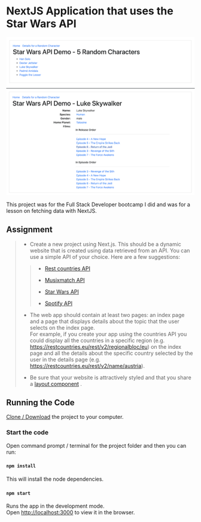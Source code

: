# NextJS Application that uses the Star Wars API 

![](static/StarWarsAPI.1.png)
![](static/StarWarsAPI.2.png)

This project was for the Full Stack Developer bootcamp I did and was for a lesson on fetching data with NextJS.

## Assignment
> * Create a new project using Next.js. This should be a dynamic website that is created using data retrieved from an API. You can use a simple API of your choice. Here are a few suggestions:
> > * [Rest countries API](https://restcountries.eu/#api-endpoints)
> > 
> > * [Musixmatch API](https://developer.musixmatch.com/documentation/api-methods)
> > 
> > * [Star Wars API](https://swapi.co)
> > 
> > * [Spotify API](https://developer.spotify.com/)
> 
> * The web app should contain at least two pages: an index page and a page that displays details about the topic that the user selects on the index page.<br>
> For example, if you create your app using the countries API you could display all the countries in a specific region (e.g. https://restcountries.eu/rest/v2/regionalbloc/eu) on the index page and all the details about the specific country selected by the user in the details page (e.g. https://restcountries.eu/rest/v2/name/austria).
> 
> * Be sure that your website is attractively styled and that you share a [layout component](https://nextjs.org/learn/basics/using-shared-components/the-layout-component) .

## Running the Code

[Clone / Download](https://github.com/dh4u/bootcamp-star-wars) the project to your computer.

### Start the code
Open command prompt / terminal for the project folder and then you can run:

#### `npm install`

This will install the node dependencies.

#### `npm start`

Runs the app in the development mode.<br>
Open [http://localhost:3000](http://localhost:3000) to view it in the browser.

